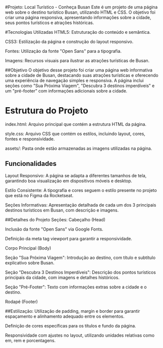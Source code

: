 #Projeto: Local Turístico - Conheça Busan
Este é um projeto de uma página web sobre o destino turístico Busan, utilizando HTML e CSS. O objetivo foi criar uma página responsiva, apresentando informações sobre a cidade, seus pontos turísticos e atrações históricas.

#Tecnologias Utilizadas
HTML5: Estruturação do conteúdo e semântica.

CSS3: Estilização da página e construção do layout responsivo.

Fontes: Utilização da fonte "Open Sans" para a tipografia.

Imagens: Recursos visuais para ilustrar as atrações turísticas de Busan.

##Objetivo
O objetivo desse projeto foi criar uma página web informativa sobre a cidade de Busan, destacando suas atrações turísticas e oferecendo uma experiência de navegação simples e responsiva. A página inclui seções como "Sua Próxima Viagem", "Descubra 3 destinos imperdíveis" e um "pré-footer" com informações adicionais sobre a cidade.

# Estrutura do Projeto
index.html: Arquivo principal que contém a estrutura HTML da página.

style.css: Arquivo CSS que contém os estilos, incluindo layout, cores, fontes e responsividade.

assets/: Pasta onde estão armazenadas as imagens utilizadas na página.

## Funcionalidades
Layout Responsivo: A página se adapta a diferentes tamanhos de tela, garantindo boa visualização em dispositivos móveis e desktop.

Estilo Consistente: A tipografia e cores seguem o estilo presente no projeto que está no Figma da Rocketseat.

Seções Informativas: Apresentação detalhada de cada um dos 3 principais destinos turísticos em Busan, com descrição e imagens.

##Detalhes do Projeto
Seções:
Cabeçalho (Head)

Inclusão da fonte "Open Sans" via Google Fonts.

Definição da meta tag viewport para garantir a responsividade.

Corpo Principal (Body)

Seção "Sua Próxima Viagem": Introdução ao destino, com título e subtítulo explicativo sobre Busan.

Seção "Descubra 3 Destinos Imperdíveis": Descrição dos pontos turísticos principais da cidade, com imagens e detalhes históricos.

Seção "Pré-Footer": Texto com informações extras sobre a cidade e o destino.

Rodapé (Footer)

##Estilização:
Utilização de padding, margin e border para garantir espaçamento e alinhamento adequado entre os elementos.

Definição de cores específicas para os títulos e fundo da página.

Responsividade com ajustes no layout, utilizando unidades relativas como em, rem e porcentagens.
